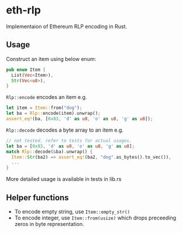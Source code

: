# eth-rlp

Implementaion of Ethereum RLP encoding in Rust.

## Usage
Construct an item using below enum:

```rust
pub enum Item {
  List(Vec<Item>),
  Str(Vec<u8>),
}
```

`Rlp::encode` encodes an item e.g.

```rust
let item = Item::from("dog");
let ba = Rlp::encode(item).unwrap();
assert_eq!(ba, [0x83, 'd' as u8, 'o' as u8, 'g' as u8]);
```

`Rlp::decode` decodes a byte array to an item e.g.

```rust
// not tested. refer to tests for actual usages.
let ba = [0x83, 'd' as u8, 'o' as u8, 'g' as u8];
match Rlp::decode(&ba).unwrap() {
  Item::Str(ba2) => assert_eq!(ba2, "dog".as_bytes().to_vec()),
  ...
}
```

More detailed usage is available in tests in lib.rs

## Helper functions
- To encode empty string, use `Item::empty_str()`
- To encode integer, use `Item::from(usize)` which drops preceeding zeros in byte representation.
